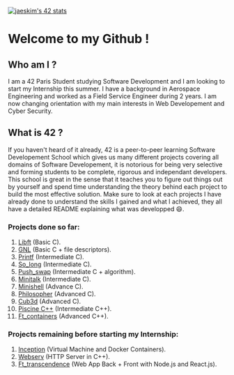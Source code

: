 <!--
**VincentBaron/VincentBaron** is a ✨ _special_ ✨ repository because its `README.md` (this file) appears on your GitHub profile.

Here are some ideas to get you started:

- 🔭 I’m currently working on ...
- 🌱 I’m currently learning ...
- 👯 I’m looking to collaborate on ...
- 🤔 I’m looking for help with ...
- 💬 Ask me about ...
- 📫 How to reach me: ...
- 😄 Pronouns: ...
- ⚡ Fun fact: ...
-->

[![jaeskim's 42 stats](https://badge42.herokuapp.com/api/stats/vbaron)](https://github.com/JaeSeoKim/badge42)

# Welcome to my Github !

## Who am I ?

I am a 42 Paris Student studying Software Development and I am looking to start my Internship this summer. I have a background in Aerospace Engineering and worked as a Field Service Engineer during 2 years. I am now changing orientation with my main interests in Web Developement and Cyber Security.

## What is 42 ?

If you haven't heard of it already, 42 is a peer-to-peer learning Software Developement School which gives us many different projects covering all domains of Software Developement, it is notorious for being very selective and forming students to be complete, rigorous and independant developers. This school is great in the sense that it teaches you to figure out things out by yourself and spend time understanding the theory behind each project to build the most effective solution. Make sure to look at each projects I have already done to understand the skills I gained and what I achieved, they all have a detailed README explaining what was developped :smile:.

### Projects done so far:

1. [Libft](https://github.com/VincentBaron/Libft) (Basic C).
2. [GNL](https://github.com/VincentBaron/GNL) (Basic C + file descriptors).
3. [Printf](https://github.com/VincentBaron/Printf) (Intermediate C).
4. [So_long](https://github.com/VincentBaron/Libft) (Intermediate C).
5. [Push_swap](https://github.com/VincentBaron/Libft) (Intermediate C + algorithm).
6. [Minitalk](https://github.com/VincentBaron/Libft) (Intermediate C).
7. [Minishell](https://github.com/VincentBaron/Libft) (Advance C).
8. [Philosopher](https://github.com/VincentBaron/Libft) (Advanced C).
9. [Cub3d](https://github.com/VincentBaron/Libft) (Advanced C).
10. [Piscine C++](https://github.com/VincentBaron/Libft) (Intermediate C++).
11. [Ft_containers](https://github.com/VincentBaron/Libft) (Advanced C++).

### Projects remaining before starting my Internship:

1. [Inception]() (Virtual Machine and Docker Containers).
2. [Webserv]() (HTTP Server in C++).
3. [Ft_transcendence]() (Web App Back + Front with Node.js and React.js).
